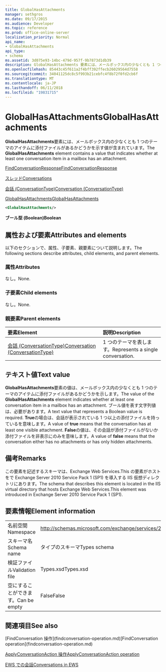 ```yaml
---
title: GlobalHasAttachments
manager: sethgros
ms.date: 09/17/2015
ms.audience: Developer
ms.topic: reference
ms.prod: office-online-server
localization_priority: Normal
api_name:
- GlobalHasAttachments
api_type:
- schema
ms.assetid: 3d075e93-14bc-479d-957f-9b7873d1db39
description: GlobalHasAttachments 要素には、メールボックス内の少なくとも 1 つのテーマのアイテムに添付ファイルがあるかどうかを示す値が含まれています。
ms.openlocfilehash: 85443c45f611a2f4bff392ffecb26029564d7558
ms.sourcegitcommit: 34041125dc8c5f993b21cebfc4f8b72f0fd2cb6f
ms.translationtype: MT
ms.contentlocale: ja-JP
ms.lasthandoff: 06/11/2018
ms.locfileid: "19831715"
---
```

# <a name="globalhasattachments"></a><span data-ttu-id="f59f0-103">GlobalHasAttachments</span><span class="sxs-lookup"><span data-stu-id="f59f0-103">GlobalHasAttachments</span></span>

<span data-ttu-id="f59f0-104">**GlobalHasAttachments**要素には、メールボックス内の少なくとも 1 つのテーマのアイテムに添付ファイルがあるかどうかを示す値が含まれています。</span><span class="sxs-lookup"><span data-stu-id="f59f0-104">The **GlobalHasAttachments** element contains a value that indicates whether at least one conversation item in a mailbox has an attachment.</span></span> 
  
[<span data-ttu-id="f59f0-105">FindConversationResponse</span><span class="sxs-lookup"><span data-stu-id="f59f0-105">FindConversationResponse</span></span>](findconversationresponse.md)
  
[<span data-ttu-id="f59f0-106">スレッド</span><span class="sxs-lookup"><span data-stu-id="f59f0-106">Conversations</span></span>](conversations-ex15websvcsotherref.md)
  
[<span data-ttu-id="f59f0-107">会話 (ConversationType)</span><span class="sxs-lookup"><span data-stu-id="f59f0-107">Conversation (ConversationType)</span></span>](conversation-conversationtype.md)
  
[<span data-ttu-id="f59f0-108">GlobalHasAttachments</span><span class="sxs-lookup"><span data-stu-id="f59f0-108">GlobalHasAttachments</span></span>](globalhasattachments.md)
  
```XML
<GlobalHasAttachments/>
```

 <span data-ttu-id="f59f0-109">**ブール型 (Boolean)**</span><span class="sxs-lookup"><span data-stu-id="f59f0-109">**Boolean**</span></span>
## <a name="attributes-and-elements"></a><span data-ttu-id="f59f0-110">属性および要素</span><span class="sxs-lookup"><span data-stu-id="f59f0-110">Attributes and elements</span></span>

<span data-ttu-id="f59f0-111">以下のセクションで、属性、子要素、親要素について説明します。</span><span class="sxs-lookup"><span data-stu-id="f59f0-111">The following sections describe attributes, child elements, and parent elements.</span></span>
  
### <a name="attributes"></a><span data-ttu-id="f59f0-112">属性</span><span class="sxs-lookup"><span data-stu-id="f59f0-112">Attributes</span></span>

<span data-ttu-id="f59f0-113">なし。</span><span class="sxs-lookup"><span data-stu-id="f59f0-113">None.</span></span>
  
### <a name="child-elements"></a><span data-ttu-id="f59f0-114">子要素</span><span class="sxs-lookup"><span data-stu-id="f59f0-114">Child elements</span></span>

<span data-ttu-id="f59f0-115">なし。</span><span class="sxs-lookup"><span data-stu-id="f59f0-115">None.</span></span>
  
### <a name="parent-elements"></a><span data-ttu-id="f59f0-116">親要素</span><span class="sxs-lookup"><span data-stu-id="f59f0-116">Parent elements</span></span>

|<span data-ttu-id="f59f0-117">**要素**</span><span class="sxs-lookup"><span data-stu-id="f59f0-117">**Element**</span></span>|<span data-ttu-id="f59f0-118">**説明**</span><span class="sxs-lookup"><span data-stu-id="f59f0-118">**Description**</span></span>|
|:-----|:-----|
|[<span data-ttu-id="f59f0-119">会話 (ConversationType)</span><span class="sxs-lookup"><span data-stu-id="f59f0-119">Conversation (ConversationType)</span></span>](conversation-conversationtype.md) <br/> |<span data-ttu-id="f59f0-120">1 つのテーマを表します。</span><span class="sxs-lookup"><span data-stu-id="f59f0-120">Represents a single conversation.</span></span>  <br/> |
   
## <a name="text-value"></a><span data-ttu-id="f59f0-121">テキスト値</span><span class="sxs-lookup"><span data-stu-id="f59f0-121">Text value</span></span>

<span data-ttu-id="f59f0-122">**GlobalHasAttachments**要素の値は、メールボックス内の少なくとも 1 つのテーマのアイテムに添付ファイルがあるかどうかを示します。</span><span class="sxs-lookup"><span data-stu-id="f59f0-122">The value of the **GlobalHasAttachments** element indicates whether at least one conversation item in a mailbox has an attachment.</span></span> <span data-ttu-id="f59f0-123">ブール値を表す文字列値は、必要があります。</span><span class="sxs-lookup"><span data-stu-id="f59f0-123">A text value that represents a Boolean value is required.</span></span> <span data-ttu-id="f59f0-124">**True**の場合は、会話が表示されている 1 つ以上の添付ファイルを持っているを意味します。</span><span class="sxs-lookup"><span data-stu-id="f59f0-124">A value of **true** means that the conversation has at least one visible attachment.</span></span> <span data-ttu-id="f59f0-125">**False**の値は、その会話が添付ファイルがないか添付ファイルを非表示にのみを意味します。</span><span class="sxs-lookup"><span data-stu-id="f59f0-125">A value of **false** means that the conversation either has no attachments or has only hidden attachments.</span></span> 
  
## <a name="remarks"></a><span data-ttu-id="f59f0-126">備考</span><span class="sxs-lookup"><span data-stu-id="f59f0-126">Remarks</span></span>

<span data-ttu-id="f59f0-127">この要素を記述するスキーマは、Exchange Web Services.This の要素がホストをで Exchange Server 2010 Service Pack 1 (SP1) を導入する IIS 仮想ディレクトリにあります。</span><span class="sxs-lookup"><span data-stu-id="f59f0-127">The schema that describes this element is located in the IIS virtual directory that hosts Exchange Web Services.This element was introduced in Exchange Server 2010 Service Pack 1 (SP1).</span></span>
  
## <a name="element-information"></a><span data-ttu-id="f59f0-128">要素情報</span><span class="sxs-lookup"><span data-stu-id="f59f0-128">Element information</span></span>

|||
|:-----|:-----|
|<span data-ttu-id="f59f0-129">名前空間</span><span class="sxs-lookup"><span data-stu-id="f59f0-129">Namespace</span></span>  <br/> |http://schemas.microsoft.com/exchange/services/2006/types  <br/> |
|<span data-ttu-id="f59f0-130">スキーマ名</span><span class="sxs-lookup"><span data-stu-id="f59f0-130">Schema name</span></span>  <br/> |<span data-ttu-id="f59f0-131">タイプのスキーマ</span><span class="sxs-lookup"><span data-stu-id="f59f0-131">Types schema</span></span>  <br/> |
|<span data-ttu-id="f59f0-132">検証ファイル</span><span class="sxs-lookup"><span data-stu-id="f59f0-132">Validation file</span></span>  <br/> |<span data-ttu-id="f59f0-133">Types.xsd</span><span class="sxs-lookup"><span data-stu-id="f59f0-133">Types.xsd</span></span>  <br/> |
|<span data-ttu-id="f59f0-134">空にすることができます。</span><span class="sxs-lookup"><span data-stu-id="f59f0-134">Can be empty</span></span>  <br/> |<span data-ttu-id="f59f0-135">False</span><span class="sxs-lookup"><span data-stu-id="f59f0-135">False</span></span>  <br/> |
   
## <a name="see-also"></a><span data-ttu-id="f59f0-136">関連項目</span><span class="sxs-lookup"><span data-stu-id="f59f0-136">See also</span></span>



<span data-ttu-id="f59f0-137">
  [FindConversation 操作](findconversation-operation.md)</span><span class="sxs-lookup"><span data-stu-id="f59f0-137">[FindConversation operation](findconversation-operation.md)</span></span>
  
[<span data-ttu-id="f59f0-138">ApplyConversationAction 操作</span><span class="sxs-lookup"><span data-stu-id="f59f0-138">ApplyConversationAction operation</span></span>](applyconversationaction-operation.md)


[<span data-ttu-id="f59f0-139">EWS での会話</span><span class="sxs-lookup"><span data-stu-id="f59f0-139">Conversations in EWS</span></span>](http://msdn.microsoft.com/library/91e64629-db6c-4c94-9dcb-d386232e8467%28Office.15%29.aspx)

